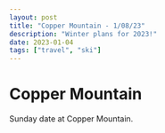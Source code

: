 ```yaml
---
layout: post
title: "Copper Mountain - 1/08/23"
description: "Winter plans for 2023!"
date: 2023-01-04
tags: ["travel", "ski"]
---
```


# Copper Mountain

Sunday date at Copper Mountain.

<div class="strava-embed-placeholder" data-embed-type="activity" data-embed-id="8360428230"></div><script src="https://strava-embeds.com/embed.js"></script>